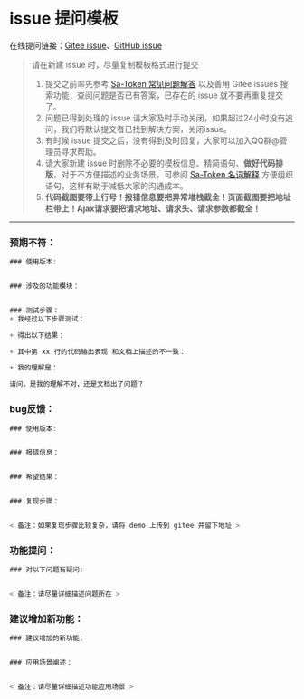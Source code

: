 # issue 提问模板

在线提问链接：[Gitee issue](https://gitee.com/dromara/sa-token/issues)、[GitHub issue](https://github.com/dromara/sa-token/issues)

> 请在新建 issue 时，尽量复制模板格式进行提交
> 
> 1. 提交之前率先参考 <a href="#/more/common-questions" target="_blank">Sa-Token 常见问题解答</a> 以及善用 Gitee issues 搜索功能，查阅问题是否已有答案，已存在的 issue 就不要再重复提交了。
> 2. 问题已得到处理的 issue 请大家及时手动关闭，如果超过24小时没有追问，我们将默认提交者已找到解决方案，关闭issue。
> 3. 有时候 issue 提交之后，没有得到及时回复，大家可以加入QQ群@管理员寻求帮助。
> 4. 请大家新建 issue 时删除不必要的模板信息、精简语句、**做好代码排版**，对于不方便描述的业务场景，可参阅 <a href="#/more/noun-intro" target="_blank">Sa-Token 名词解释</a> 方便组织语句，这样有助于减低大家的沟通成本。
> 5. **代码截图要带上行号！报错信息要把异常堆栈截全！页面截图要把地址栏带上！Ajax请求要把请求地址、请求头、请求参数都截全！**


--- 


### 预期不符：
``` js
### 使用版本:


### 涉及的功能模块：


### 测试步骤：
+ 我经过以下步骤测试：

+ 得出以下结果：

+ 其中第 xx 行的代码输出表现 和文档上描述的不一致：

+ 我的理解是：

请问，是我的理解不对，还是文档出了问题？
```


### bug反馈：
``` js
### 使用版本:


### 报错信息：


### 希望结果：


### 复现步骤：


< 备注：如果复现步骤比较复杂，请将 demo 上传到 gitee 并留下地址 >
```


### 功能提问：
``` js
### 对以下问题有疑问:


< 备注：请尽量详细描述问题所在 >
```


### 建议增加新功能：
``` js
### 建议增加的新功能:


### 应用场景阐述：


< 备注：请尽量详细描述功能应用场景 >
```








